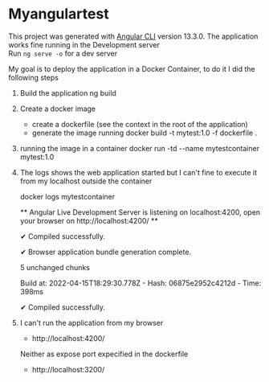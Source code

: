 # Myangulartest

This project was generated with [Angular CLI](https://github.com/angular/angular-cli) version 13.3.0.
The application works fine running in the Development server   
Run `ng serve -o` for a dev server

My goal is to deploy the application in a Docker Container, to do it I did the following steps
 1. Build the application 
    ng build
 2. Create a docker image
    - create a dockerfile (see the context in the root of the application)
    - generate the image running
      docker build -t mytest:1.0 -f dockerfile .
 3. running the image in a container
    docker run -td --name mytestcontainer mytest:1.0
 
 4. The logs shows the web application started but I can't fine to execute it from my localhost outside the container
 
    docker logs mytestcontainer

    ** Angular Live Development Server is listening on localhost:4200, open your browser on http://localhost:4200/ **
    
    ✔ Compiled successfully.
    
    ✔ Browser application bundle generation complete.
    
    5 unchanged chunks
    
    Build at: 2022-04-15T18:29:30.778Z - Hash: 06875e2952c4212d - Time: 398ms
    
    ✔ Compiled successfully.
    
 5. I can't run the application from my browser
    - http://localhost:4200/   
    
    Neither as expose port expecified in the dockerfile 
    - http://localhost:3200/
   
    
